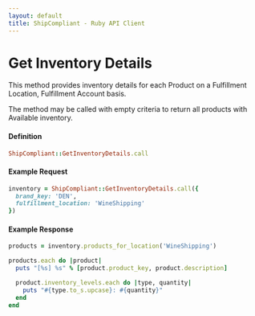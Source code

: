 ```yaml
---
layout: default
title: ShipCompliant - Ruby API Client
---
```


# Get Inventory Details

This method provides inventory details for each Product on a Fulfillment
Location, Fulfillment Account basis.

The method may be called with empty criteria to return all products with
Available inventory.

<h4 class="definition-title">Definition</h4>

```ruby
ShipCompliant::GetInventoryDetails.call
```

<h4 class="definition-title">Example Request</h4>

```ruby
inventory = ShipCompliant::GetInventoryDetails.call({
  brand_key: 'DEN',
  fulfillment_location: 'WineShipping'
})
```

<h4 class="definition-title">Example Response</h4>

```ruby
products = inventory.products_for_location('WineShipping')

products.each do |product|
  puts "[%s] %s" % [product.product_key, product.description]

  product.inventory_levels.each do |type, quantity|
    puts "#{type.to_s.upcase}: #{quantity}"
  end
end
```
